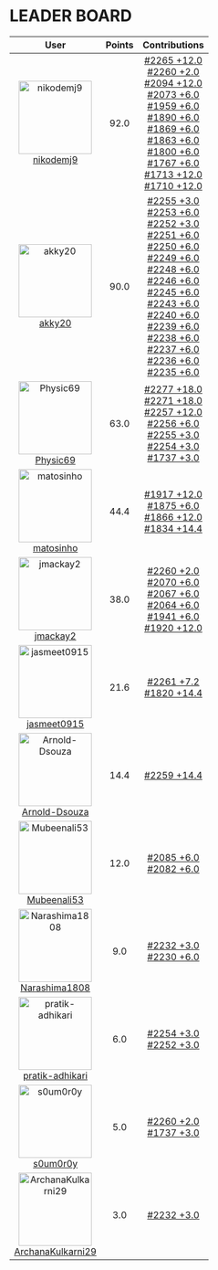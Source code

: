 
# **LEADER BOARD**

| **User** | **Points** | **Contributions** |
| :-------: | :------: | :-------: |
| <img src="https://avatars.githubusercontent.com/u/54469384?v=4" alt="nikodemj9" width="128" height="128"> <br> [nikodemj9](https://github.com/nikodemj9) | 92.0  | [#2265 +12.0](https://github.com/gazebosim/gazebo_test_cases/issues/2265#issuecomment-3229628810) <br> [#2260 +2.0](https://github.com/gazebosim/gazebo_test_cases/issues/2260#issuecomment-3229045478) <br> [#2094 +12.0](https://github.com/gazebosim/gazebo_test_cases/issues/2094#issuecomment-3229643975) <br> [#2073 +6.0](https://github.com/gazebosim/gazebo_test_cases/issues/2073#issuecomment-3229658177) <br> [#1959 +6.0](https://github.com/gazebosim/gazebo_test_cases/issues/1959#issuecomment-3229313164) <br> [#1890 +6.0](https://github.com/gazebosim/gazebo_test_cases/issues/1890#issuecomment-3229287415) <br> [#1869 +6.0](https://github.com/gazebosim/gazebo_test_cases/issues/1869#issuecomment-3229270333) <br> [#1863 +6.0](https://github.com/gazebosim/gazebo_test_cases/issues/1863#issuecomment-3229236220) <br> [#1800 +6.0](https://github.com/gazebosim/gazebo_test_cases/issues/1800#issuecomment-3229255504) <br> [#1767 +6.0](https://github.com/gazebosim/gazebo_test_cases/issues/1767#issuecomment-3229247645) <br> [#1713 +12.0](https://github.com/gazebosim/gazebo_test_cases/issues/1713#issuecomment-3229335768) <br> [#1710 +12.0](https://github.com/gazebosim/gazebo_test_cases/issues/1710#issuecomment-3229143193) <br>  |
| <img src="https://avatars.githubusercontent.com/u/126786356?v=4" alt="akky20" width="128" height="128"> <br> [akky20](https://github.com/akky20) | 90.0  | [#2255 +3.0](https://github.com/gazebosim/gazebo_test_cases/issues/2255#issuecomment-3229346862) <br> [#2253 +6.0](https://github.com/gazebosim/gazebo_test_cases/issues/2253#issuecomment-3229373239) <br> [#2252 +3.0](https://github.com/gazebosim/gazebo_test_cases/issues/2252#issuecomment-3229472983) <br> [#2251 +6.0](https://github.com/gazebosim/gazebo_test_cases/issues/2251#issuecomment-3229388259) <br> [#2250 +6.0](https://github.com/gazebosim/gazebo_test_cases/issues/2250#issuecomment-3229408255) <br> [#2249 +6.0](https://github.com/gazebosim/gazebo_test_cases/issues/2249#issuecomment-3229490293) <br> [#2248 +6.0](https://github.com/gazebosim/gazebo_test_cases/issues/2248#issuecomment-3229423128) <br> [#2246 +6.0](https://github.com/gazebosim/gazebo_test_cases/issues/2246#issuecomment-3229435262) <br> [#2245 +6.0](https://github.com/gazebosim/gazebo_test_cases/issues/2245#issuecomment-3229501886) <br> [#2243 +6.0](https://github.com/gazebosim/gazebo_test_cases/issues/2243#issuecomment-3229515652) <br> [#2240 +6.0](https://github.com/gazebosim/gazebo_test_cases/issues/2240#issuecomment-3229558923) <br> [#2239 +6.0](https://github.com/gazebosim/gazebo_test_cases/issues/2239#issuecomment-3229520429) <br> [#2238 +6.0](https://github.com/gazebosim/gazebo_test_cases/issues/2238#issuecomment-3229530934) <br> [#2237 +6.0](https://github.com/gazebosim/gazebo_test_cases/issues/2237#issuecomment-3229540438) <br> [#2236 +6.0](https://github.com/gazebosim/gazebo_test_cases/issues/2236#issuecomment-3229569391) <br> [#2235 +6.0](https://github.com/gazebosim/gazebo_test_cases/issues/2235#issuecomment-3229562003) <br>  |
| <img src="https://avatars.githubusercontent.com/u/162324988?v=4" alt="Physic69" width="128" height="128"> <br> [Physic69](https://github.com/Physic69) | 63.0  | [#2277 +18.0](https://github.com/gazebosim/gazebo_test_cases/issues/2277#issuecomment-3229843198) <br> [#2271 +18.0](https://github.com/gazebosim/gazebo_test_cases/issues/2271#issuecomment-3229687649) <br> [#2257 +12.0](https://github.com/gazebosim/gazebo_test_cases/issues/2257#issuecomment-3229556418) <br> [#2256 +6.0](https://github.com/gazebosim/gazebo_test_cases/issues/2256#issuecomment-3229281585) <br> [#2255 +3.0](https://github.com/gazebosim/gazebo_test_cases/issues/2255#issuecomment-3229521540) <br> [#2254 +3.0](https://github.com/gazebosim/gazebo_test_cases/issues/2254#issuecomment-3229385920) <br> [#1737 +3.0](https://github.com/gazebosim/gazebo_test_cases/issues/1737#issuecomment-3229512315) <br>  |
| <img src="https://avatars.githubusercontent.com/u/40249250?v=4" alt="matosinho" width="128" height="128"> <br> [matosinho](https://github.com/matosinho) | 44.4  | [#1917 +12.0](https://github.com/gazebosim/gazebo_test_cases/issues/1917#issuecomment-3229574917) <br> [#1875 +6.0](https://github.com/gazebosim/gazebo_test_cases/issues/1875#issuecomment-3229611857) <br> [#1866 +12.0](https://github.com/gazebosim/gazebo_test_cases/issues/1866#issuecomment-3229639116) <br> [#1834 +14.4](https://github.com/gazebosim/gazebo_test_cases/issues/1834#issuecomment-3228992502) <br>  |
| <img src="https://avatars.githubusercontent.com/u/5486901?v=4" alt="jmackay2" width="128" height="128"> <br> [jmackay2](https://github.com/jmackay2) | 38.0  | [#2260 +2.0](https://github.com/gazebosim/gazebo_test_cases/issues/2260#issuecomment-3228474649) <br> [#2070 +6.0](https://github.com/gazebosim/gazebo_test_cases/issues/2070#issuecomment-3229734436) <br> [#2067 +6.0](https://github.com/gazebosim/gazebo_test_cases/issues/2067#issuecomment-3229742612) <br> [#2064 +6.0](https://github.com/gazebosim/gazebo_test_cases/issues/2064#issuecomment-3229755515) <br> [#1941 +6.0](https://github.com/gazebosim/gazebo_test_cases/issues/1941#issuecomment-3229776164) <br> [#1920 +12.0](https://github.com/gazebosim/gazebo_test_cases/issues/1920#issuecomment-3229837955) <br>  |
| <img src="https://avatars.githubusercontent.com/u/23265149?v=4" alt="jasmeet0915" width="128" height="128"> <br> [jasmeet0915](https://github.com/jasmeet0915) | 21.6  | [#2261 +7.2](https://github.com/gazebosim/gazebo_test_cases/issues/2261#issuecomment-3229491231) <br> [#1820 +14.4](https://github.com/gazebosim/gazebo_test_cases/issues/1820#issuecomment-3229861557) <br>  |
| <img src="https://avatars.githubusercontent.com/u/71880369?v=4" alt="Arnold-Dsouza" width="128" height="128"> <br> [Arnold-Dsouza](https://github.com/Arnold-Dsouza) | 14.4  | [#2259 +14.4](https://github.com/gazebosim/gazebo_test_cases/issues/2259#issuecomment-3229295237) <br>  |
| <img src="https://avatars.githubusercontent.com/u/95215270?v=4" alt="Mubeenali53" width="128" height="128"> <br> [Mubeenali53](https://github.com/Mubeenali53) | 12.0  | [#2085 +6.0](https://github.com/gazebosim/gazebo_test_cases/issues/2085#issuecomment-3229467455) <br> [#2082 +6.0](https://github.com/gazebosim/gazebo_test_cases/issues/2082#issuecomment-3229512500) <br>  |
| <img src="https://avatars.githubusercontent.com/u/204998127?v=4" alt="Narashima1808" width="128" height="128"> <br> [Narashima1808](https://github.com/Narashima1808) | 9.0  | [#2232 +3.0](https://github.com/gazebosim/gazebo_test_cases/issues/2232#issuecomment-3229842325) <br> [#2230 +6.0](https://github.com/gazebosim/gazebo_test_cases/issues/2230#issuecomment-3229871691) <br>  |
| <img src="https://avatars.githubusercontent.com/u/106218485?v=4" alt="pratik-adhikari" width="128" height="128"> <br> [pratik-adhikari](https://github.com/pratik-adhikari) | 6.0  | [#2254 +3.0](https://github.com/gazebosim/gazebo_test_cases/issues/2254#issuecomment-3229105924) <br> [#2252 +3.0](https://github.com/gazebosim/gazebo_test_cases/issues/2252#issuecomment-3229497518) <br>  |
| <img src="https://avatars.githubusercontent.com/u/75070782?v=4" alt="s0um0r0y" width="128" height="128"> <br> [s0um0r0y](https://github.com/s0um0r0y) | 5.0  | [#2260 +2.0](https://github.com/gazebosim/gazebo_test_cases/issues/2260#issuecomment-3229020406) <br> [#1737 +3.0](https://github.com/gazebosim/gazebo_test_cases/issues/1737#issuecomment-3229114793) <br>  |
| <img src="https://avatars.githubusercontent.com/u/161116503?v=4" alt="ArchanaKulkarni29" width="128" height="128"> <br> [ArchanaKulkarni29](https://github.com/ArchanaKulkarni29) | 3.0  | [#2232 +3.0](https://github.com/gazebosim/gazebo_test_cases/issues/2232#issuecomment-3229845248) <br>  |
